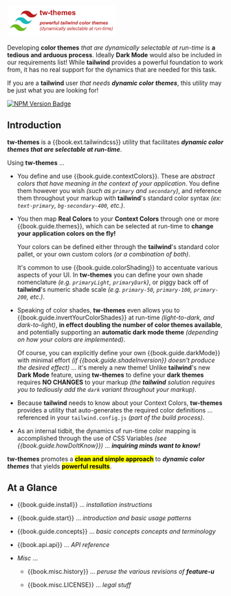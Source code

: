 <!-- THIS is now in logo
# tw-themes

> _... powerful tailwind color themes **(dynamically selectable at run-time)**_
-->

<!-- LOGO: centered, WITH diagram border
<p style="text-align: center;">
  <img class="diagram"
       src="img/tw-themes-logo.png"
       alt="tw-themes"
       width="50%">
</p>
-->

<!-- LOGO: left, NO diagram border -->
<p>
  <img src="img/tw-themes-logo.png"
       alt="tw-themes"
       width="50%">
</p>


Developing **color themes** _that are dynamically selectable
at run-time_ is **a tedious and arduous process**.  Ideally **Dark
Mode** would also be included in our requirements list!  While
**tailwind** provides a powerful foundation to work from, it has no
real support for the dynamics that are needed for this task.

If you are a **tailwind** user _that needs **dynamic color themes**_,
this utility may be just what you are looking for!

<!--- Badges ---> 
[![NPM Version
Badge](https://img.shields.io/npm/v/tw-themes.svg)](https://www.npmjs.com/package/tw-themes)

## Introduction

**tw-themes** is a {{book.ext.tailwindcss}} utility that facilitates
_**dynamic color themes that are selectable at run-time**_.

Using **tw-themes** ...

- You define and use {{book.guide.contextColors}}.  These are
  _abstract colors that have meaning in the context of your
  application_.  You define them however you wish _(such as `primary`
  and `secondary`)_, and reference them throughout your markup with
  **tailwind**'s standard color syntax _(ex: `text-primary`,
  `bg-secondary-400`, etc.)_.

- You then map **Real Colors** to your **Context Colors** through one
  or more {{book.guide.themes}}, which can be selected at run-time to
  **change your application colors on the fly!**

  Your colors can be defined either through the **tailwind**'s
  standard color pallet, or your own custom colors _(or a combination
  of both)_.

  It's common to use {{book.guide.colorShading}} to accentuate various
  aspects of your UI.  In **tw-themes** you can define your own shade
  nomenclature _(e.g. `primaryLight`, `primaryDark`)_, or piggy back
  off of **tailwind**'s numeric shade scale _(e.g. `primary-50`,
  `primary-100`, `primary-200`, etc.)_.

- Speaking of color shades, **tw-themes** even allows you to
  {{book.guide.invertYourColorShades}} at run-time _(light-to-dark,
  and dark-to-light)_, **in effect doubling the number of color themes
  available**, and potentially supporting an **automatic dark mode
  theme** _(depending on how your colors are implemented)_.
  
  Of course, you can explicitly define your own
  {{book.guide.darkMode}} with minimal effort _(if
  {{book.guide.shadeInversion}} doesn't produce the desired effect)_
  ... it's merely a new theme!  Unlike **tailwind**'s new **Dark
  Mode** feature, using **tw-themes** to define your **dark themes**
  requires **NO CHANGES** to your markup _(the **tailwind** solution
  requires you to tediously add the `dark` variant throughout your
  markup)_.

- Because **tailwind** needs to know about your Context Colors,
**tw-themes** provides a utility that auto-generates the required
color definitions ... referenced in your `tailwind.config.js` _(part
of the build process)_.

- As an internal tidbit, the dynamics of run-time color mapping is
  accomplished through the use of CSS Variables _(see
  {{book.guide.howDoItKnow}})_ ... _**inquiring minds want to know!**_

**tw-themes** promotes a <mark>**clean and simple approach**</mark> to
 _**dynamic color themes**_ that yields <mark>**powerful
 results**</mark>.


## At a Glance

- {{book.guide.install}} ... _installation instructions_

- {{book.guide.start}} ... _introduction and basic usage patterns_

- {{book.guide.concepts}} ... _basic concepts concepts and terminology_

- {{book.api.api}} ... _API reference_

- _Misc_ ...

  - {{book.misc.history}} ... _peruse the various revisions of **feature-u**_

  - {{book.misc.LICENSE}} ... _legal stuff_
